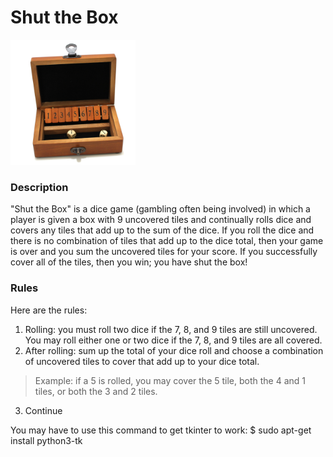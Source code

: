 # Shut the Box

<img src="shut-the-box.jpg" width="200">

### Description
"Shut the Box" is a dice game (gambling often being involved) in which a player is given a box with 9 uncovered tiles and continually rolls dice and covers any tiles that add up to the sum of the dice. If you roll the dice and there is no combination of tiles that add up to the dice total, then your game is over and you sum the uncovered tiles for your score. If you successfully cover all of the tiles, then you win; you have shut the box!

### Rules
Here are the rules:
1. Rolling: you must roll two dice if the 7, 8, and 9 tiles are still uncovered. You may roll either one or two dice if the 7, 8, and 9 tiles are all covered.
2. After rolling: sum up the total of your dice roll and choose a combination of uncovered tiles to cover that add up to your dice total.
> Example: if a 5 is rolled, you may cover the 5 tile, both the 4 and 1 tiles, or both the 3 and 2 tiles.
3. Continue

You may have to use this command to get tkinter to work:
$ sudo apt-get install python3-tk
